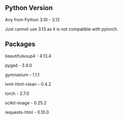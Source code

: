 ## Python Version
Any from Python 3.10 - 3.12

Just cannot use 3.13 as it is not compatible with pytorch. 

## Packages

beautifulsoup4 - 4.13.4

pygad - 3.4.0

gymnasium - 1.1.1

lxml-html-clean - 0.4.2

torch - 2.7.0

scikit-image - 0.25.2

requests-html - 0.10.0
